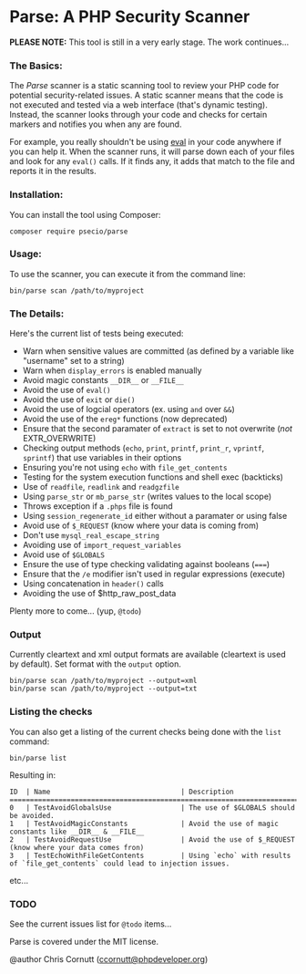 Parse: A PHP Security Scanner
=================

**PLEASE NOTE:** This tool is still in a very early stage. The work continues...

### The Basics:

The *Parse* scanner is a static scanning tool to review your PHP code for potential security-related
issues. A static scanner means that the code is not executed and tested via a web interface (that's
dynamic testing). Instead, the scanner looks through your code and checks for certain markers and notifies
you when any are found.

For example, you really shouldn't be using [eval](http://php.net/eval) in your code anywhere if you can
help it. When the scanner runs, it will parse down each of your files and look for any `eval()` calls.
If it finds any, it adds that match to the file and reports it in the results.

### Installation:

You can install the tool using Composer:

```
composer require psecio/parse
```

### Usage:

To use the scanner, you can execute it from the command line:

```
bin/parse scan /path/to/myproject
```

### The Details:

Here's the current list of tests being executed:

- Warn when sensitive values are committed (as defined by a variable like "username" set to a string)
- Warn when `display_errors` is enabled manually
- Avoid magic constants `__DIR__` or `__FILE__`
- Avoid the use of `eval()`
- Avoid the use of `exit` or `die()`
- Avoid the use of logcial operators (ex. using `and` over `&&`)
- Avoid the use of the `ereg*` functions (now deprecated)
- Ensure that the second paramater of `extract` is set to not overwrite (*not* EXTR_OVERWRITE)
- Checking output methods (`echo`, `print`, `printf`, `print_r`, `vprintf`, `sprintf`) that use variables in their options
- Ensuring you're not using `echo` with `file_get_contents`
- Testing for the system execution functions and shell exec (backticks)
- Use of `readfile`, `readlink` and `readgzfile`
- Using `parse_str` or `mb_parse_str` (writes values to the local scope)
- Throws exception if a `.phps` file is found
- Using `session_regenerate_id` either without a paramater or using false
- Avoid use of `$_REQUEST` (know where your data is coming from)
- Don't use `mysql_real_escape_string`
- Avoiding use of `import_request_variables`
- Avoid use of `$GLOBALS`
- Ensure the use of type checking validating against booleans (`===`)
- Ensure that the `/e` modifier isn't used in regular expressions (execute)
- Using concatenation in `header()` calls
- Avoiding the use of $http_raw_post_data

Plenty more to come... (yup, `@todo`)

### Output

Currently cleartext and xml output formats are available (cleartext is used
by default). Set format with the `output` option.

```
bin/parse scan /path/to/myproject --output=xml
bin/parse scan /path/to/myproject --output=txt
```

### Listing the checks

You can also get a listing of the current checks being done with the `list` command:

```
bin/parse list
```

Resulting in:

```
ID  | Name                                | Description
================================================================================
0   | TestAvoidGlobalsUse                 | The use of $GLOBALS should be avoided.
1   | TestAvoidMagicConstants             | Avoid the use of magic constants like __DIR__ & __FILE__
2   | TestAvoidRequestUse                 | Avoid the use of $_REQUEST (know where your data comes fron)
3   | TestEchoWithFileGetContents         | Using `echo` with results of `file_get_contents` could lead to injection issues.
```

etc...

### TODO

See the current issues list for `@todo` items...

Parse is covered under the MIT license.

@author Chris Cornutt (ccornutt@phpdeveloper.org)
